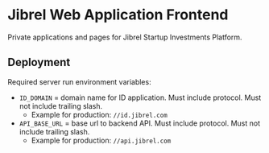 # Jibrel Web Application Frontend

Private applications and pages for Jibrel Startup Investments Platform.

## Deployment

Required server run environment variables:

- `ID_DOMAIN` = domain name for ID application. Must include protocol. Must not include trailing slash.
    - Example for production: `//id.jibrel.com`
- `API_BASE_URL` = base url to backend API. Must include protocol. Must not include trailing slash.
    - Example for production: `//api.jibrel.com`


